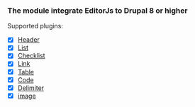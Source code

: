### The module integrate EditorJs to Drupal 8 or higher

Supported plugins:

 - [x] [Header](https://github.com/editor-js/header)
 - [x] [List](https://github.com/editor-js/list)
 - [x] [Checklist](https://github.com/editor-js/checklist)
 - [x] [Link](https://github.com/editor-js/link)
 - [x] [Table](https://github.com/editor-js/table)
 - [x] [Code](https://github.com/editor-js/code)
 - [x] [Delimiter](https://github.com/editor-js/delimiter)
 - [x] [image](https://github.com/editor-js/image)
